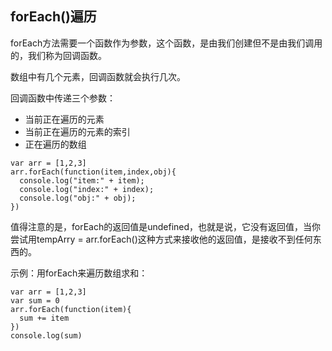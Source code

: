 ## forEach()遍历

forEach方法需要一个函数作为参数，这个函数，是由我们创建但不是由我们调用的，我们称为回调函数。

数组中有几个元素，回调函数就会执行几次。

回调函数中传递三个参数：

* 当前正在遍历的元素
* 当前正在遍历的元素的索引
* 正在遍历的数组

```
var arr = [1,2,3]
arr.forEach(function(item,index,obj){
  console.log("item:" + item);
  console.log("index:" + index);
  console.log("obj:" + obj);
})
```

值得注意的是，forEach的返回值是undefined，也就是说，它没有返回值，当你尝试用tempArry = arr.forEach()这种方式来接收他的返回值，是接收不到任何东西的。


示例：用forEach来遍历数组求和：

```
var arr = [1,2,3]
var sum = 0
arr.forEach(function(item){
  sum += item
})
console.log(sum)
```